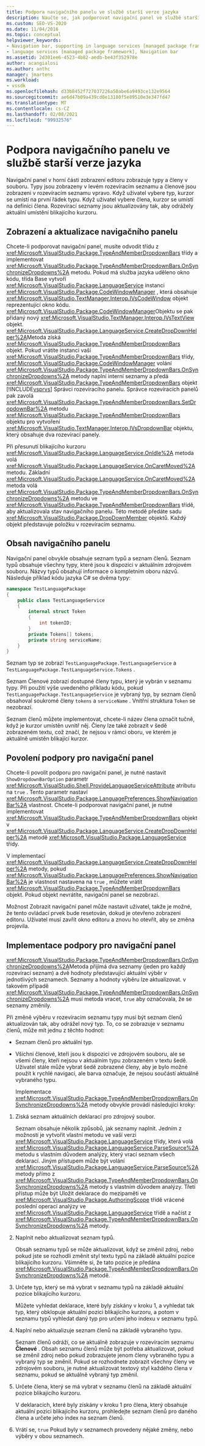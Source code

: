 ```yaml
---
title: Podpora navigačního panelu ve službě starší verze jazyka
description: Naučte se, jak podporovat navigační panel ve službě starší verze jazyka. Navigační panel v zobrazení editoru zobrazuje typy a členy v souboru.
ms.custom: SEO-VS-2020
ms.date: 11/04/2016
ms.topic: conceptual
helpviewer_keywords:
- Navigation bar, supporting in language services [managed package framework]
- language services [managed package framework], Navigation bar
ms.assetid: 2d301ee6-4523-4b82-aedb-be43f352978e
author: acangialosi
ms.author: anthc
manager: jmartens
ms.workload:
- vssdk
ms.openlocfilehash: d33b8452f727037226a50abe6a9493ce132e9564
ms.sourcegitcommit: ae6d47b09a439cd0e13180f5e89510e3e347fd47
ms.translationtype: MT
ms.contentlocale: cs-CZ
ms.lasthandoff: 02/08/2021
ms.locfileid: "99932576"
---
```

# <a name="support-for-the-navigation-bar-in-a-legacy-language-service"></a>Podpora navigačního panelu ve službě starší verze jazyka
Navigační panel v horní části zobrazení editoru zobrazuje typy a členy v souboru. Typy jsou zobrazeny v levém rozevíracím seznamu a členové jsou zobrazeni v rozevíracím seznamu vpravo. Když uživatel vybere typ, kurzor se umístí na první řádek typu. Když uživatel vybere člena, kurzor se umístí na definici člena. Rozevírací seznamy jsou aktualizovány tak, aby odrážely aktuální umístění blikajícího kurzoru.

## <a name="displaying-and-updating-the-navigation-bar"></a>Zobrazení a aktualizace navigačního panelu
 Chcete-li podporovat navigační panel, musíte odvodit třídu z <xref:Microsoft.VisualStudio.Package.TypeAndMemberDropdownBars> třídy a implementovat <xref:Microsoft.VisualStudio.Package.TypeAndMemberDropdownBars.OnSynchronizeDropdowns%2A> metodu. Pokud má služba jazyka uděleno okno kódu, třída Base vytvoří <xref:Microsoft.VisualStudio.Package.LanguageService> instanci <xref:Microsoft.VisualStudio.Package.CodeWindowManager> , která obsahuje <xref:Microsoft.VisualStudio.TextManager.Interop.IVsCodeWindow> objekt reprezentující okno kódu. <xref:Microsoft.VisualStudio.Package.CodeWindowManager>Objektu se pak přidaný nový <xref:Microsoft.VisualStudio.TextManager.Interop.IVsTextView> objekt. <xref:Microsoft.VisualStudio.Package.LanguageService.CreateDropDownHelper%2A>Metoda získá <xref:Microsoft.VisualStudio.Package.TypeAndMemberDropdownBars> objekt. Pokud vrátíte instanci vaší <xref:Microsoft.VisualStudio.Package.TypeAndMemberDropdownBars> třídy, <xref:Microsoft.VisualStudio.Package.CodeWindowManager> volání <xref:Microsoft.VisualStudio.Package.TypeAndMemberDropdownBars.OnSynchronizeDropdowns%2A> metody naplní interní seznamy a předá <xref:Microsoft.VisualStudio.Package.TypeAndMemberDropdownBars> objekt [!INCLUDE[vsprvs](../../code-quality/includes/vsprvs_md.md)] Správci rozevíracího panelu. Správce rozevíracích panelů pak zavolá <xref:Microsoft.VisualStudio.Package.TypeAndMemberDropdownBars.SetDropdownBar%2A> metodu <xref:Microsoft.VisualStudio.Package.TypeAndMemberDropdownBars> objektu pro vytvoření <xref:Microsoft.VisualStudio.TextManager.Interop.IVsDropdownBar> objektu, který obsahuje dva rozevírací panely.

 Při přesunutí blikajícího kurzoru <xref:Microsoft.VisualStudio.Package.LanguageService.OnIdle%2A> metoda volá <xref:Microsoft.VisualStudio.Package.LanguageService.OnCaretMoved%2A> metodu. Základní <xref:Microsoft.VisualStudio.Package.LanguageService.OnCaretMoved%2A> metoda volá <xref:Microsoft.VisualStudio.Package.TypeAndMemberDropdownBars.OnSynchronizeDropdowns%2A> metodu ve <xref:Microsoft.VisualStudio.Package.TypeAndMemberDropdownBars> třídě, aby aktualizovala stav navigačního panelu. Této metodě předáte sadu <xref:Microsoft.VisualStudio.Package.DropDownMember> objektů. Každý objekt představuje položku v rozevíracím seznamu.

## <a name="the-contents-of-the-navigation-bar"></a>Obsah navigačního panelu
 Navigační panel obvykle obsahuje seznam typů a seznam členů. Seznam typů obsahuje všechny typy, které jsou k dispozici v aktuálním zdrojovém souboru. Názvy typů obsahují informace o kompletním oboru názvů. Následuje příklad kódu jazyka C# se dvěma typy:

```csharp
namespace TestLanguagePackage
{
    public class TestLanguageService
    {
        internal struct Token
        {
            int tokenID;
        }
        private Tokens[] tokens;
        private string serviceName;
    }
}
```

 Seznam typ se zobrazí `TestLanguagePackage.TestLanguageService` a `TestLanguagePackage.TestLanguageService.Tokens` .

 Seznam Členové zobrazí dostupné členy typu, který je vybrán v seznamu typy. Při použití výše uvedeného příkladu kódu, pokud `TestLanguagePackage.TestLanguageService` je vybraný typ, by seznam členů obsahoval soukromé členy `tokens` a `serviceName` . Vnitřní struktura `Token` se nezobrazí.

 Seznam členů můžete implementovat, chcete-li název člena označit tučně, když je kurzor umístěn uvnitř něj. Členy lze také zobrazit v šedě zobrazeném textu, což značí, že nejsou v rámci oboru, ve kterém je aktuálně umístěn blikající kurzor.

## <a name="enabling-support-for-the-navigation-bar"></a>Povolení podpory pro navigační panel
 Chcete-li povolit podporu pro navigační panel, je nutné nastavit `ShowDropdownBarOption` parametr <xref:Microsoft.VisualStudio.Shell.ProvideLanguageServiceAttribute> atributu na `true` . Tento parametr nastaví <xref:Microsoft.VisualStudio.Package.LanguagePreferences.ShowNavigationBar%2A> vlastnost. Chcete-li podporovat navigační panel, je nutné implementovat <xref:Microsoft.VisualStudio.Package.TypeAndMemberDropdownBars> objekt v <xref:Microsoft.VisualStudio.Package.LanguageService.CreateDropDownHelper%2A> metodě <xref:Microsoft.VisualStudio.Package.LanguageService> třídy.

 V implementaci <xref:Microsoft.VisualStudio.Package.LanguageService.CreateDropDownHelper%2A> metody, pokud <xref:Microsoft.VisualStudio.Package.LanguagePreferences.ShowNavigationBar%2A> je vlastnost nastavena na `true` , můžete vrátit <xref:Microsoft.VisualStudio.Package.TypeAndMemberDropdownBars> objekt. Pokud objekt nevrátíte, navigační panel se nezobrazí.

 Možnost Zobrazit navigační panel může nastavit uživatel, takže je možné, že tento ovládací prvek bude resetován, dokud je otevřeno zobrazení editoru. Uživatel musí zavřít okno editoru a znovu ho otevřít, aby se změna projevila.

## <a name="implementing-support-for-the-navigation-bar"></a>Implementace podpory pro navigační panel
 <xref:Microsoft.VisualStudio.Package.TypeAndMemberDropdownBars.OnSynchronizeDropdowns%2A>Metoda přijímá dva seznamy (jeden pro každý rozevírací seznam) a dvě hodnoty představující aktuální výběr v jednotlivých seznamech. Seznamy a hodnoty výběru lze aktualizovat. v takovém případě <xref:Microsoft.VisualStudio.Package.TypeAndMemberDropdownBars.OnSynchronizeDropdowns%2A> musí metoda vracet, `true` aby označovala, že se seznamy změnily.

 Při změně výběru v rozevíracím seznamu typy musí být seznam členů aktualizován tak, aby odrážel nový typ. To, co se zobrazuje v seznamu členů, může mít jednu z těchto hodnot:

- Seznam členů pro aktuální typ.

- Všichni členové, kteří jsou k dispozici ve zdrojovém souboru, ale se všemi členy, kteří nejsou v aktuálním typu zobrazeném v textu šedě. Uživatel stále může vybrat šedě zobrazené členy, aby je bylo možné použít k rychlé navigaci, ale barva označuje, že nejsou součástí aktuálně vybraného typu.

  Implementace <xref:Microsoft.VisualStudio.Package.TypeAndMemberDropdownBars.OnSynchronizeDropdowns%2A> metody obvykle provádí následující kroky:

1. Získá seznam aktuálních deklarací pro zdrojový soubor.

     Seznam obsahuje několik způsobů, jak seznamy naplnit. Jedním z možností je vytvořit vlastní metodu ve vaší verzi <xref:Microsoft.VisualStudio.Package.LanguageService> třídy, která volá <xref:Microsoft.VisualStudio.Package.LanguageService.ParseSource%2A> metodu s vlastním důvodem analýzy, který vrací seznam všech deklarací. Jiným přístupem může být volání <xref:Microsoft.VisualStudio.Package.LanguageService.ParseSource%2A> metody přímo z <xref:Microsoft.VisualStudio.Package.TypeAndMemberDropdownBars.OnSynchronizeDropdowns%2A> metody s vlastním důvodem analýzy. Třetí přístup může být Uložit deklarace do mezipaměti ve <xref:Microsoft.VisualStudio.Package.AuthoringScope> třídě vrácené poslední operací analýzy ve <xref:Microsoft.VisualStudio.Package.LanguageService> třídě a načíst z <xref:Microsoft.VisualStudio.Package.TypeAndMemberDropdownBars.OnSynchronizeDropdowns%2A> metody.

2. Naplnit nebo aktualizovat seznam typů.

     Obsah seznamu typů se může aktualizovat, když se změnil zdroj, nebo pokud jste se rozhodli změnit styl textu typů na základě aktuální pozice blikajícího kurzoru. Všimněte si, že tato pozice je předána <xref:Microsoft.VisualStudio.Package.TypeAndMemberDropdownBars.OnSynchronizeDropdowns%2A> metodě.

3. Určete typ, který se má vybrat v seznamu typů na základě aktuální pozice blikajícího kurzoru.

     Můžete vyhledat deklarace, které byly získány v kroku 1, a vyhledat tak typ, který obklopuje aktuální pozici blikajícího kurzoru, a potom v seznamu typů vyhledat daný typ pro určení jeho indexu v seznamu typů.

4. Naplní nebo aktualizuje seznam členů na základě vybraného typu.

     Seznam členů odráží, co se aktuálně zobrazuje v rozevíracím seznamu **Členové** . Obsah seznamu členů může být potřeba aktualizovat, pokud se změnil zdroj nebo pokud zobrazujete jenom členy vybraného typu a vybraný typ se změnil. Pokud se rozhodnete zobrazit všechny členy ve zdrojovém souboru, je nutné aktualizovat textový styl každého člena v seznamu, pokud se aktuálně vybraný typ změnil.

5. Určete člena, který se má vybrat v seznamu členů na základě aktuální pozice blikajícího kurzoru.

     V deklaracích, které byly získány v kroku 1 pro člena, který obsahuje aktuální pozici blikajícího kurzoru, prohledejte seznam členů pro daného člena a určete jeho index na seznam členů.

6. Vrátí se, `true` Pokud byly v seznamech provedeny nějaké změny, nebo výběry v obou seznamech.
